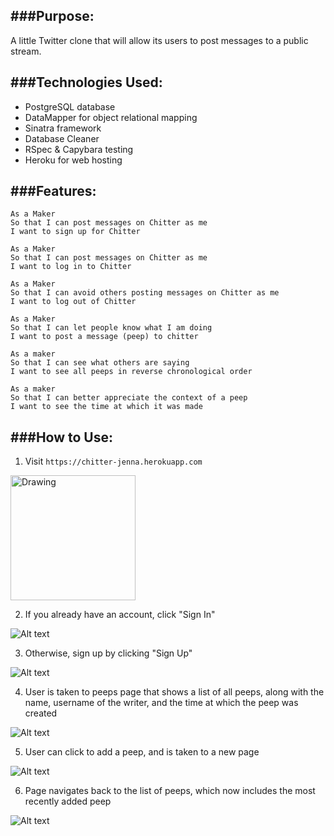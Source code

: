 ###Purpose:
-------------
A little Twitter clone that will allow its users to post messages to a public stream.


###Technologies Used:
-------------
* PostgreSQL database
* DataMapper for object relational mapping
* Sinatra framework
* Database Cleaner
* RSpec & Capybara testing
* Heroku for web hosting


###Features:
-------------

```
As a Maker
So that I can post messages on Chitter as me
I want to sign up for Chitter

As a Maker
So that I can post messages on Chitter as me
I want to log in to Chitter

As a Maker
So that I can avoid others posting messages on Chitter as me
I want to log out of Chitter

As a Maker
So that I can let people know what I am doing  
I want to post a message (peep) to chitter

As a maker
So that I can see what others are saying  
I want to see all peeps in reverse chronological order

As a maker
So that I can better appreciate the context of a peep
I want to see the time at which it was made
```

###How to Use:
-------------
1. Visit `https://chitter-jenna.herokuapp.com`

<img src="screenshots/Chitter_Add_Peep.png" alt="Drawing" style="width: 200px;"/>
<!-- ![Alt text](/screenshots/Chitter_Add_Peep.png =100x20) -->

2. If you already have an account, click "Sign In"

![Alt text](/screenshots/Chitter_Sign_In.png?raw=true "Sign In Page")

3. Otherwise, sign up by clicking "Sign Up"

![Alt text](/screenshots/Chitter_Sign_Up.png?raw=true "Sign Up Page")

4. User is taken to peeps page that shows a list of all peeps, along with the name, username of the writer, and the time at which the peep was created

![Alt text](/screenshots/Chitter_View_Peeps.png?raw=true "Peeps Page")

5. User can click to add a peep, and is taken to a new page

![Alt text](/screenshots/Chitter_Add_Peep.png?raw=true "Peeps Page")

6. Page navigates back to the list of peeps, which now includes the most recently added peep

![Alt text](/screenshots/Chitter_Updated_Peeps.png?raw=true "Peeps Page")
